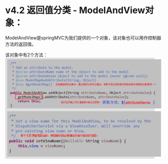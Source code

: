 # v4.2 返回值分类 - ModelAndView对象：

ModelAndView是springMVC为我们提供的一个对象，该对象也可以用作控制器方法的返回值。

该对象中有2个方法：
![](img/1.jpg)